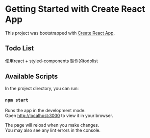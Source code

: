 # Getting Started with Create React App

This project was bootstrapped with [Create React App](https://github.com/facebook/create-react-app).

## Todo List

使用react + styled-components 製作的todolist

## Available Scripts

In the project directory, you can run:

### `npm start`

Runs the app in the development mode.\
Open [http://localhost:3000](http://localhost:3000) to view it in your browser.

The page will reload when you make changes.\
You may also see any lint errors in the console.

